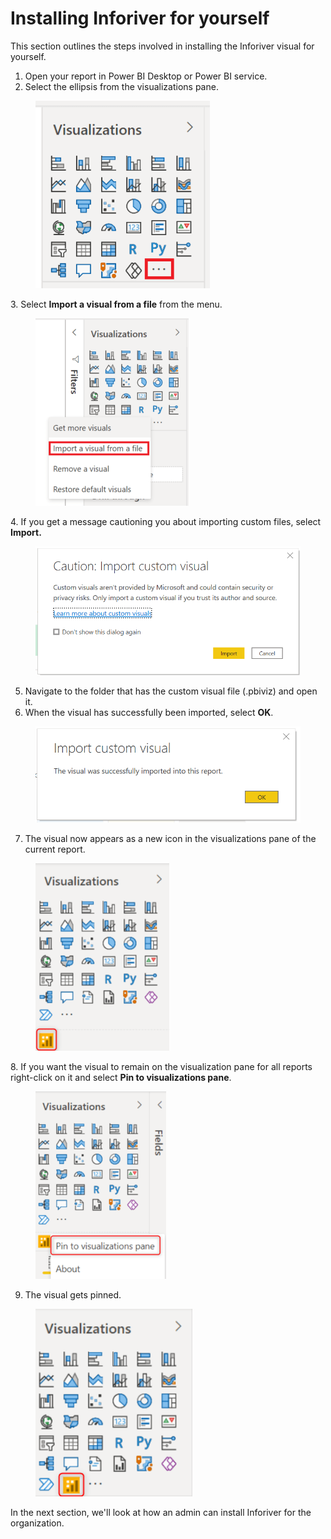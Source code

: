 # Installing Inforiver for yourself

This section outlines the steps involved in installing the Inforiver visual for yourself.

1. Open your report in Power BI Desktop or Power BI service.
2. Select the ellipsis from the visualizations pane.

<figure><img src="../../.gitbook/assets/image (516).png" alt=""><figcaption></figcaption></figure>

3\. Select **Import a visual from a file** from the menu.

<figure><img src="../../.gitbook/assets/image (2) (8).png" alt=""><figcaption></figcaption></figure>

4\. If you get a message cautioning you about importing custom files, select **Import.**

<figure><img src="../../.gitbook/assets/image (3) (8).png" alt=""><figcaption></figcaption></figure>

5. Navigate to the folder that has the custom visual file (.pbiviz) and open it.
6. When the visual has successfully been imported, select **OK**.

<figure><img src="../../.gitbook/assets/image (4) (6).png" alt=""><figcaption></figcaption></figure>

7. The visual now appears as a new icon in the visualizations pane of the current report.

<figure><img src="../../.gitbook/assets/image (5) (8).png" alt=""><figcaption></figcaption></figure>

8\. If you want the visual to remain on the visualization pane for all reports right-click on it and select **Pin to visualizations pane**.

<figure><img src="../../.gitbook/assets/image (6) (9).png" alt=""><figcaption></figcaption></figure>

9. The visual gets pinned.

<figure><img src="../../.gitbook/assets/image (7) (9) (1).png" alt=""><figcaption></figcaption></figure>

In the next section, we'll look at how an admin can install Inforiver for the organization.

